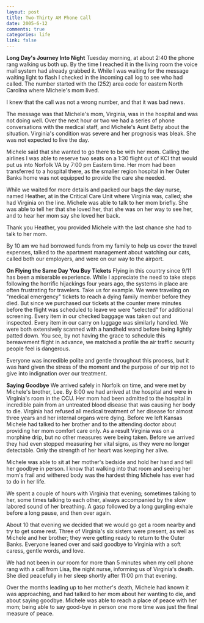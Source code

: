 ```yaml
--- 
layout: post
title: Two-Thirty AM Phone Call
date: 2005-6-12
comments: true
categories: life
link: false
---
```

<b>Long Day's Journey Into Night</b>
Tuesday morning, at about 2:40 the phone rang walking us both up. By the time I reached it in the living room the voice mail system had already grabbed it. While I was waiting for the message waiting light to flash I checked in the incoming call log to see who had called. The number started with the (252) area code for eastern North Carolina where Michele's mom lived.

I knew that the call was not a wrong number, and that it was bad news.

The message was that Michele's mom, Virginia, was in the hospital and was not doing well. Over the next hour or two we had a series of phone conversations with the medical staff, and Michele's Aunt Betty about the situation. Virginia's condition was severe and her prognosis was bleak. She was not expected to live the day.

Michele said that she wanted to go there to be with her mom. Calling the airlines I was able to reserve two seats on a 1:30 flight out of KCI that would put us into Norfolk VA by 7:00 pm Eastern time. Her mom had been transferred to a hospital there, as the smaller region hospital in her Outer Banks home was not equipped to provide the care she needed.

While we waited for more details and packed our bags the day nurse, named Heather, at in the Critical Care Unit where Virginia was, called;  she had Virginia on the line. Michele was able to talk to her mom briefly. She was able to tell her that she loved her, that she was on her way to see her, and to hear her mom say she loved her back.

Thank you Heather, you provided Michele with the last chance she had to talk to her mom.

By 10 am we had borrowed funds from my family to help us cover the travel expenses, talked to the apartment management about watching our cats, called both our employers, and were on our way to the airport.

<b>On Flying the Same Day You Buy Tickets</b>
Flying in this country since 9/11 has been a miserable experience. While I appreciate the need to take steps following the horrific hijackings four years ago, the systems in place are often frustrating for travelers. Take us for example. We were traveling on "medical emergency" tickets to reach a dying family member before they died. But since we purchased our tickets at the counter mere minutes before the flight was scheduled to leave we were "selected" for additional screening. Every item in our checked baggage was taken out and inspected. Every item in our carry on luggage was similarly handled. We were both extensively scanned with a handheld wand before being lightly patted down. You see, by not having the grace to schedule this bereavement flight in advance, we matched a profile the air traffic security people feel is dangerous.

Everyone was incredible polite and gentle throughout this process, but it was hard given the stress of the moment and the purpose of our trip not to give into indignation over our treatment.

<b>Saying Goodbye</b>
We arrived safely in Norfolk on time, and were met by Michele's brother, Lee. By 8:00 we had arrived at the hospital and were in Virginia's room in the CCU. Her mom had been admitted to the hospital in incredible pain from an untreated blood disease that was causing her body to die. Virginia had refused all medical treatment of her disease for almost three years and her internal organs were dying. Before we left Kansas Michele had talked to her brother and to the attending doctor about providing her mom comfort care only. As a result Virginia was on a morphine drip, but no other measures were being taken. Before we arrived they had even stopped measuring her vital signs, as they were no longer detectable. Only the strength of her heart was keeping her alive.

Michele was able to sit at her mother's bedside and hold her hand and tell her goodbye in person. I know that walking into that room and seeing her mom's frail and withered body was the hardest thing Michele has ever had to do in her life.

We spent a couple of hours with Virginia that evening; sometimes talking to her, some times talking to each other, always accompanied by the slow labored sound of her breathing. A gasp followed by a long gurgling exhale before a long pause, and then over again.

About 10 that evening we decided that we would go get a room nearby and try to get some rest. Three of Virginia's six sisters were present, as well as Michele and her brother; they were getting ready to return to the Outer Banks. Everyone leaned over and said goodbye to Virginia with a soft caress, gentle words, and love.

We had not been in our room for more than 5 minutes when my cell phone rang with a call from Lisa, the night nurse, informing us of Virginia's death. She died peacefully in her sleep shortly after 11:00 pm that evening.

Over the months leading up to her mother's death, Michele had known it was approaching, and had talked to her mom about her wanting to die, and about saying goodbye. Michele was able to reach a place of peace with her mom; being able to say good-bye in person one more time was just the final measure of peace.
